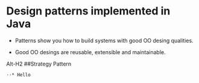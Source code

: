 # Design patterns implemented in Java

* Patterns show you how to build systems with good OO desing qualities.

* Good OO desings are reusable, extensible and maintainable.

Alt-H2 ##Strategy Pattern 

	⋅⋅* Hello